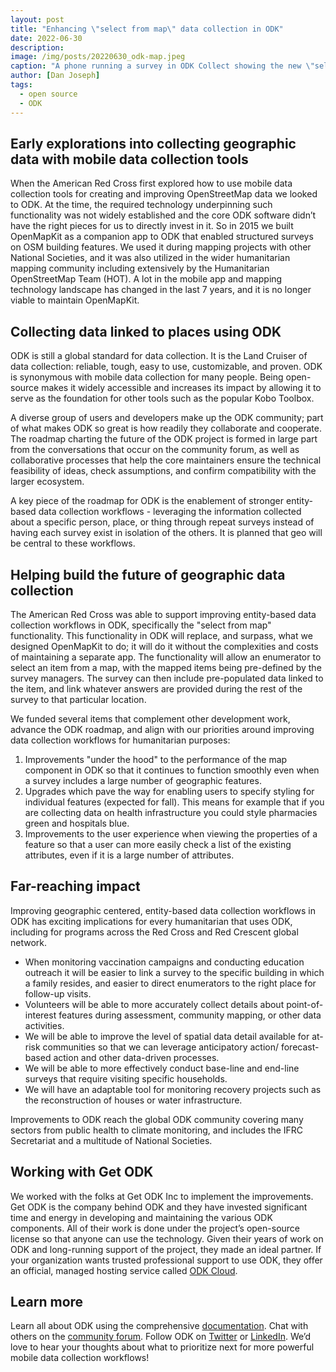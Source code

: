 ```yaml
---
layout: post
title: "Enhancing \"select from map\" data collection in ODK"
date: 2022-06-30
description:
image: /img/posts/20220630_odk-map.jpeg
caption: "A phone running a survey in ODK Collect showing the new \"select one from map\" widget."
author: [Dan Joseph]
tags:
  - open source
  - ODK
---
```


## Early explorations into collecting geographic data with mobile data collection tools

When the American Red Cross first explored how to use mobile data collection tools for creating and improving OpenStreetMap data we looked to ODK. At the time, the required technology underpinning such functionality was not widely established and the core ODK software didn’t have the right pieces for us to directly invest in it. So in 2015 we built OpenMapKit as a companion app to ODK that enabled structured surveys on OSM building features. We used it during mapping projects with other National Societies, and it was also utilized in the wider humanitarian mapping community including extensively by the Humanitarian OpenStreetMap Team (HOT). A lot in the mobile app and mapping technology landscape has changed in the last 7 years, and it is no longer viable to maintain OpenMapKit.

## Collecting data linked to places using ODK

ODK is still a global standard for data collection. It is the Land Cruiser of data collection: reliable, tough, easy to use, customizable, and proven. ODK is synonymous with mobile data collection for many people. Being open-source makes it widely accessible and increases its impact by allowing it to serve as the foundation for other tools such as the popular Kobo Toolbox.

A diverse group of users and developers make up the ODK community; part of what makes ODK so great is how readily they collaborate and cooperate. The roadmap charting the future of the ODK project is formed in large part from the conversations that occur on the community forum, as well as collaborative processes that help the core maintainers ensure the technical feasibility of ideas, check assumptions, and confirm compatibility with the larger ecosystem.

A key piece of the roadmap for ODK is the enablement of stronger entity-based data collection workflows - leveraging the information collected about a specific person, place, or thing through repeat surveys instead of having each survey exist in isolation of the others. It is planned that geo will be central to these workflows.

## Helping build the future of geographic data collection

The American Red Cross was able to support improving entity-based data collection workflows in ODK, specifically the "select from map" functionality. This functionality in ODK will replace, and surpass, what we designed OpenMapKit to do; it will do it without the complexities and costs of maintaining a separate app. The functionality will allow an enumerator to select an item from a map, with the mapped items being pre-defined by the survey managers. The survey can then include pre-populated data linked to the item, and link whatever answers are provided during the rest of the survey to that particular location.

We funded several items that complement other development work, advance the ODK roadmap, and align with our priorities around improving data collection workflows for humanitarian purposes:

1. Improvements "under the hood" to the performance of the map component in ODK so that it continues to function smoothly even when a survey includes a large number of geographic features.
2. Upgrades which pave the way for enabling users to specify styling for individual features (expected for fall). This means for example that if you are collecting data on health infrastructure you could style pharmacies green and hospitals blue.
3. Improvements to the user experience when viewing the properties of a feature so that a user can more easily check a list of the existing attributes, even if it is a large number of attributes.

## Far-reaching impact

Improving geographic centered, entity-based data collection workflows in ODK has exciting implications for every humanitarian that uses ODK, including for programs across the Red Cross and Red Crescent global network.

- When monitoring vaccination campaigns and conducting education outreach it will be easier to link a survey to the specific building in which a family resides, and easier to direct enumerators to the right place for follow-up visits.
- Volunteers will be able to more accurately collect details about point-of-interest features during assessment, community mapping, or other data activities.
- We will be able to improve the level of spatial data detail available for at-risk communities so that we can leverage anticipatory action/ forecast-based action and other data-driven processes.
- We will be able to more effectively conduct base-line and end-line surveys that require visiting specific households.
- We will have an adaptable tool for monitoring recovery projects such as the reconstruction of houses or water infrastructure.

Improvements to ODK reach the global ODK community covering many sectors from public health to climate monitoring, and includes the IFRC Secretariat and a multitude of National Societies.

## Working with Get ODK

We worked with the folks at Get ODK Inc to implement the improvements. Get ODK is the company behind ODK and they have invested significant time and energy in developing and maintaining the various ODK components. All of their work is done under the project’s open-source license so that anyone can use the technology. Given their years of work on ODK and long-running support of the project, they made an ideal partner. If your organization wants trusted professional support to use ODK, they offer an official, managed hosting service called [ODK Cloud](https://getodk.org/).

## Learn more

Learn all about ODK using the comprehensive [documentation](https://docs.getodk.org/). Chat with others on the [community forum](https://forum.getodk.org/). Follow ODK on [Twitter](https://twitter.com/getodk) or [LinkedIn](https://www.linkedin.com/company/getodk/). We’d love to hear your thoughts about what to prioritize next for more powerful mobile data collection workflows!
